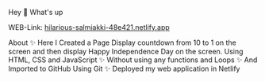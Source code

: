 Hey 👋 What's up

WEB-Link: [hilarious-salmiakki-48e421.netlify.app](https://hilarious-salmiakki-48e421.netlify.app/)


About 
✨ Here I Created a Page Display countdown from 10 to 1 on the screen and then display Happy Independence Day on the screen. Using HTML, CSS and JavaScript
✨ Without using any functions and Loops
✨ And Imported to GitHub Using Git
✨ Deployed my web application in Netlify
